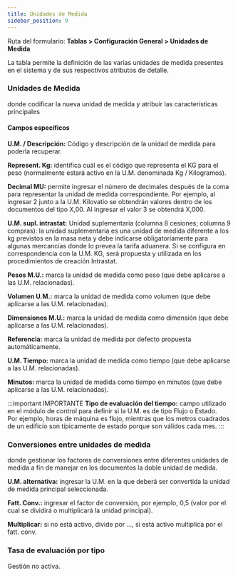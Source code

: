 ```yaml
---
title: Unidades de Medida
sidebar_position: 9
---
```


Ruta del formulario: **Tablas > Configuración General > Unidades de Medida**

La tabla permite la definición de las varias unidades de medida presentes en el sistema y de sus respectivos atributos de detalle.

### Unidades de Medida 

donde codificar la nueva unidad de medida y atribuir las características principales

#### Campos específicos 

**U.M. / Descripción:** Código y descripción de la unidad de medida para poderla recuperar.  

**Represent. Kg:** identifica cuál es el código que representa el KG para el peso (normalmente estará activo en la U.M. denominada Kg / Kilogramos).  

**Decimal MU:** permite ingresar el número de decimales después de la coma para representar la unidad de medida correspondiente. Por ejemplo, al ingresar 2 junto a la U.M. Kilovatio se obtendrán valores dentro de los documentos del tipo X,00. Al ingresar el valor 3 se obtendrá X,000.  

**U.M. supl. intrastat:** Unidad suplementaria (columna 8 cesiones; columna 9 compras): la unidad suplementaria es una unidad de medida diferente a los kg previstos en la masa neta y debe indicarse obligatoriamente para algunas mercancías donde lo prevea la tarifa aduanera. Si se configura en correspondencia con la U.M. KG, será propuesta y utilizada en los procedimientos de creación Intrastat.  

**Pesos M.U.:** marca la unidad de medida como peso (que debe aplicarse a las U.M. relacionadas).  

**Volumen U.M.:** marca la unidad de medida como volumen (que debe aplicarse a las U.M. relacionadas).  

**Dimensiones M.U.:** marca la unidad de medida como dimensión (que debe aplicarse a las U.M. relacionadas).  

**Referencia:** marca la unidad de medida por defecto propuesta automáticamente.  

**U.M. Tiempo:** marca la unidad de medida como tiempo (que debe aplicarse a las U.M. relacionadas).  

**Minutos:** marca la unidad de medida como tiempo en minutos (que debe aplicarse a las U.M. relacionadas).  

:::important IMPORTANTE
**Tipo de evaluación del tiempo:** campo utilizado en el módulo de control para definir si la U.M. es de tipo Flujo o Estado.  
Por ejemplo, horas de máquina es flujo, mientras que los metros cuadrados de un edificio son típicamente de estado porque son válidos cada mes.
:::

### Conversiones entre unidades de medida 

donde gestionar los factores de conversiones entre diferentes unidades de medida a fin de manejar en los documentos la doble unidad de medida.

**U.M. alternativa:** ingresar la U.M. en la que deberá ser convertida la unidad de medida principal seleccionada.  

**Fatt. Conv.:** ingresar el factor de conversión, por ejemplo, 0,5 (valor por el cual se dividirá o multiplicará la unidad principal).  

**Multiplicar:** si no está activo, divide por ..., si está activo multiplica por el fatt. conv.  

### Tasa de evaluación por tipo

Gestión no activa.